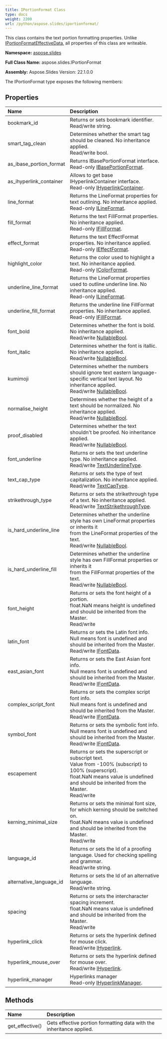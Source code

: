 ```yaml
---
title: IPortionFormat Class
type: docs
weight: 2200
url: /python/aspose.slides/iportionformat/
---
```


This class contains the text portion formatting properties. Unlike [IPortionFormatEffectiveData](/python/aspose.slides/iportionformateffectivedata/), all properties of this class are writeable.

**Namespace:** [aspose.slides](/python/aspose.slides/)

**Full Class Name:** aspose.slides.IPortionFormat

**Assembly:**  Aspose.Slides Version: 22.1.0.0

The IPortionFormat type exposes the following members:
## **Properties**
|**Name**|**Description**|
| :- | :- |
|bookmark_id|Returns or sets bookmark identifier.<br/>            Read/write string.|
|smart_tag_clean|Determines whether the smart tag should be cleaned. No inheritance applied.<br/>            Read/write bool.|
|as_ibase_portion_format|Returns IBasePortionFormat interface.<br/>            Read-only [IBasePortionFormat](/python/aspose.slides/ibaseportionformat/).|
|as_ihyperlink_container|Allows to get base IHyperlinkContainer interface.<br/>            Read-only [IHyperlinkContainer](/python/aspose.slides/ihyperlinkcontainer/).|
|line_format|Returns the LineFormat properties for text outlining. No inheritance applied.<br/>            Read-only [ILineFormat](/python/aspose.slides/ilineformat/).|
|fill_format|Returns the text FillFormat properties. No inheritance applied.<br/>            Read-only [IFillFormat](/python/aspose.slides/ifillformat/).|
|effect_format|Returns the text EffectFormat properties. No inheritance applied.<br/>            Read-only [IEffectFormat](/python/aspose.slides/ieffectformat/).|
|highlight_color|Returns the color used to highlight a text. No inheritance applied.<br/>            Read-only [IColorFormat](/python/aspose.slides/icolorformat/).|
|underline_line_format|Returns the LineFormat properties used to outline underline line. No inheritance applied.<br/>            Read-only [ILineFormat](/python/aspose.slides/ilineformat/).|
|underline_fill_format|Returns the underline line FillFormat properties. No inheritance applied.<br/>            Read-only [IFillFormat](/python/aspose.slides/ifillformat/).|
|font_bold|Determines whether the font is bold. No inheritance applied.<br/>            Read/write [NullableBool](/python/aspose.slides/nullablebool/).|
|font_italic|Determines whether the font is itallic. No inheritance applied.<br/>            Read/write [NullableBool](/python/aspose.slides/nullablebool/).|
|kumimoji|Determines whether the numbers should ignore text eastern language-specific vertical text layout. No inheritance applied.<br/>            Read/write [NullableBool](/python/aspose.slides/nullablebool/).|
|normalise_height|Determines whether the height of a text should be normalized. No inheritance applied.<br/>            Read/write [NullableBool](/python/aspose.slides/nullablebool/).|
|proof_disabled|Determines whether the text shouldn't be proofed. No inheritance applied.<br/>            Read/write [NullableBool](/python/aspose.slides/nullablebool/).|
|font_underline|Returns or sets the text underline type. No inheritance applied.<br/>            Read/write [TextUnderlineType](/python/aspose.slides/textunderlinetype/).|
|text_cap_type|Returns or sets the type of text capitalization. No inheritance applied.<br/>            Read/write [TextCapType](/python/aspose.slides/textcaptype/).|
|strikethrough_type|Returns or sets the strikethrough type of a text. No inheritance applied.<br/>            Read/write [TextStrikethroughType](/python/aspose.slides/textstrikethroughtype/).|
|is_hard_underline_line|Determines whether the underline style has own LineFormat properties or inherits it<br/>            from the LineFormat properties of the text.<br/>            Read/write [NullableBool](/python/aspose.slides/nullablebool/).|
|is_hard_underline_fill|Determines whether the underline style has own FillFormat properties or inherits it<br/>            from the FillFormat properties of the text.<br/>            Read/write [NullableBool](/python/aspose.slides/nullablebool/).|
|font_height|Returns or sets the font height of a portion.<br/>            float.NaN means height is undefined and should be inherited from the Master.<br/>            Read/write|
|latin_font|Returns or sets the Latin font info.<br/>            Null means font is undefined and should be inherited from the Master.<br/>            Read/write [IFontData](/python/aspose.slides/ifontdata/).|
|east_asian_font|Returns or sets the East Asian font info.<br/>            Null means font is undefined and should be inherited from the Master.<br/>            Read/write [IFontData](/python/aspose.slides/ifontdata/).|
|complex_script_font|Returns or sets the complex script font info.<br/>            Null means font is undefined and should be inherited from the Master.<br/>            Read/write [IFontData](/python/aspose.slides/ifontdata/).|
|symbol_font|Returns or sets the symbolic font info.<br/>            Null means font is undefined and should be inherited from the Master.<br/>            Read/write [IFontData](/python/aspose.slides/ifontdata/).|
|escapement|Returns or sets the superscript or subscript text.<br/>            Value from -100% (subscript) to 100% (superscript).<br/>            float.NaN means value is undefined and should be inherited from the Master.<br/>            Read/write|
|kerning_minimal_size|Returns or sets the minimal font size, for which kerning should be switched on.<br/>            float.NaN means value is undefined and should be inherited from the Master.<br/>            Read/write|
|language_id|Returns or sets the Id of a proofing language. Used for checking spelling and grammar.<br/>            Read/write string.|
|alternative_language_id|Returns or sets the Id of an alternative language.<br/>            Read/write string.|
|spacing|Returns or sets the intercharacter spacing increment.<br/>            float.NaN means value is undefined and should be inherited from the Master.<br/>            Read/write|
|hyperlink_click|Returns or sets the hyperlink defined for mouse click.<br/>            Read/write [IHyperlink](/python/aspose.slides/ihyperlink/).|
|hyperlink_mouse_over|Returns or sets the hyperlink defined for mouse over.<br/>            Read/write [IHyperlink](/python/aspose.slides/ihyperlink/).|
|hyperlink_manager|Hyperlinks manager<br/>            Read-only [IHyperlinkManager](/python/aspose.slides/ihyperlinkmanager/).|
## **Methods**
|**Name**|**Description**|
| :- | :- |
|get_effective()|Gets effective portion formatting data with the inheritance applied.|
